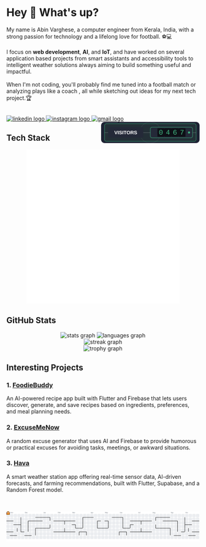 <h1 align="left">Hey 👋 What's up?</h1>
<p align="left">My name is Abin Varghese, a computer engineer from Kerala, India, with a strong passion for technology and a lifelong love for football. ⚽💻<br><br>
I focus on <strong>web development</strong>, <strong>AI</strong>, and <strong>IoT</strong>, and have worked on several application based projects from smart assistants and accessibility tools to intelligent weather solutions always aiming to build something useful and impactful.<br><br>
When I'm not coding, you'll probably find me tuned into a football match or analyzing plays like a coach , all while sketching out ideas for my next tech project.🏆<br><br>
  
</p>

<p align="left">
  <a href="https://linkedin.com/in/abin-varghese-315012280" target="_blank">
    <img src="https://raw.githubusercontent.com/maurodesouza/profile-readme-generator/master/src/assets/icons/social/linkedin/default.svg" width="52" height="40" alt="linkedin logo" />
  </a>
  <a href="https://instagram.com/abinvarghese.__" target="_blank">
    <img src="https://raw.githubusercontent.com/maurodesouza/profile-readme-generator/master/src/assets/icons/social/instagram/default.svg" width="52" height="40" alt="instagram logo" />
  </a>
  <a href="mailto:abinv182@gmail.com" target="_blank">
    <img src="https://raw.githubusercontent.com/maurodesouza/profile-readme-generator/master/src/assets/icons/social/gmail/default.svg" width="52" height="40" alt="gmail logo" />
  </a>
  <img align="right" src="https://raw.githubusercontent.com/AbinVarghese1/AbinVarghese1/main/visitor-counter.svg" height="55" alt="visitor counter" />
</p>

<h2 align="left">Tech Stack</h2>
<div align="center">
  <img src="./tech-stack-cube.svg" width="400" height="400" alt="Tech Stack Cube" />
</div>
<h2 align="left">GitHub Stats</h2>
<div align="center">
  <img src="https://github-readme-stats.vercel.app/api?username=AbinVarghese1&hide_title=false&hide_rank=true&show_icons=true&include_all_commits=true&count_private=true&disable_animations=false&theme=aura&locale=en&hide_border=true&order=1" height="180" alt="stats graph" />
  <img src="https://github-readme-stats.vercel.app/api/top-langs?username=AbinVarghese1&locale=en&hide_title=false&layout=compact&card_width=380&langs_count=6&theme=aura&hide_border=true&order=2" height="180" alt="languages graph" />
  <br>
  <img src="https://streak-stats.demolab.com?user=AbinVarghese1&locale=en&mode=daily&theme=aura&hide_border=true&border_radius=7&order=3" height="220" alt="streak graph" />
  <br>
  <img src="https://github-profile-trophy.vercel.app?username=AbinVarghese1&theme=radical&column=4&row=2&margin-w=8&margin-h=8&no-bg=false&no-frame=true&order=4" height="200" alt="trophy graph" />
</div>

<h2 align="left">Interesting Projects</h2>



<div align="left">
  <h3>1. <a href="https://github.com/AbinVarghese1/Foodie-Buddy">FoodieBuddy</a></h3>
  <p>An AI-powered recipe app built with Flutter and Firebase that lets users discover, generate, and save recipes based on ingredients, preferences, and meal planning needs.</p>
  
  <h3>2. <a href="https://github.com/liyatony/ExcuseMeNow">ExcuseMeNow</a></h3>
  <p>A random excuse generator that uses AI and Firebase to provide humorous or practical excuses for avoiding tasks, meetings, or awkward situations.</p>
  
  <h3>3. <a href="https://github.com/HAVA-Weather">Hava</a></h3>
  <p>A smart weather station app offering real-time sensor data, AI-driven forecasts, and farming recommendations, built with Flutter, Supabase, and a Random Forest model.</p>
</div>

<br>
<br>
<picture>
  <source media="(prefers-color-scheme: dark)" srcset="https://raw.githubusercontent.com/AbinVarghese1/AbinVarghese1/output/pacman-contribution-graph-dark.svg">
  <source media="(prefers-color-scheme: light)" srcset="https://raw.githubusercontent.com/AbinVarghese1/AbinVarghese1/output/pacman-contribution-graph.svg">
  <img alt="pacman contribution graph" src="https://raw.githubusercontent.com/AbinVarghese1/AbinVarghese1/output/pacman-contribution-graph.svg">
</picture>
<!-- Tech Stack Cube is auto-generated by GitHub Actions -->
